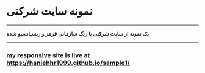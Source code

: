 # نمونه سایت شرکتی
---

**یک نمونه از سایت شرکتی با رنگ سازمانی قرمز و ریسپانسیو شده**

--- 
### my responsive site is live at https://haniehhr1999.github.io/sample1/